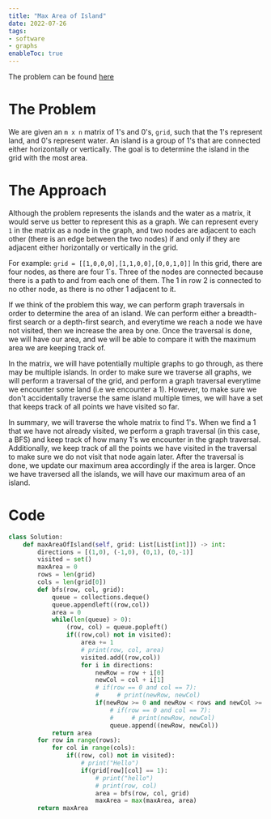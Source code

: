 ```yaml
---
title: "Max Area of Island"
date: 2022-07-26
tags:
- software
- graphs
enableToc: true
---
```

The problem can be found [here](https://leetcode.com/problems/max-area-of-island/)

# The Problem
We are given an `m x n` matrix of 1's and 0's, `grid`, such that the 1's represent land, and 0's represent water. An island is a group of 1's that are connected either horizontally or vertically. The goal is to determine the island in the grid with the most area.

# The Approach
Although the problem represents the islands and the water as a matrix, it would serve us better to represent this as a graph. We can represent every `1` in the matrix as a node in the graph, and two nodes are adjacent to each other (there is an edge between the two nodes) if and only if they are adjacent either horizontally or vertically in the grid.

For example:
```grid = [[1,0,0,0],[1,1,0,0],[0,0,1,0]]```
In this grid, there are four nodes, as there are four 1`s. Three of the nodes are connected because there is a path to and from each one of them. The 1 in row 2 is connected to no other node, as there is no other 1 adjacent to it.

If we think of the problem this way, we can perform graph traversals in order to determine the area of an island. We can perform either a breadth-first search or a depth-first search, and everytime we reach a node we have not visited, then we increase the area by one. Once the traversal is done, we will have our area, and we will be able to compare it with the maximum area we are keeping track of.

In the matrix, we will have potentially multiple graphs to go through, as there may be multiple islands. In order to make sure we traverse all graphs, we will perform a traversal of the grid, and perform a graph traversal everytime we encounter some land (i.e we encounter a 1). However, to make sure we don't accidentally traverse the same island multiple times, we will have a set that keeps track of all points we have visited so far.

In summary, we will traverse the whole matrix to find 1's. When we find a 1 that we have not already visited, we perform a graph traversal (in this case, a BFS) and keep track of how many 1's we encounter in the graph traversal. Additionally, we keep track of all the points we have visited in the traversal to make sure we do not visit that node again later. After the traversal is done, we update our maximum area accordingly if the area is larger. Once we have traversed all the islands, we will have our maximum area of an island.

# Code
```py
class Solution:
    def maxAreaOfIsland(self, grid: List[List[int]]) -> int:
        directions = [(1,0), (-1,0), (0,1), (0,-1)]
        visited = set()
        maxArea = 0
        rows = len(grid)
        cols = len(grid[0])
        def bfs(row, col, grid):
            queue = collections.deque()
            queue.appendleft((row,col))
            area = 0
            while(len(queue) > 0):
                (row, col) = queue.popleft()
                if((row,col) not in visited):
                    area += 1
                    # print(row, col, area)
                    visited.add((row,col))
                    for i in directions:
                        newRow = row + i[0]
                        newCol = col + i[1]
                        # if(row == 0 and col == 7):
                        #     # print(newRow, newCol)
                        if(newRow >= 0 and newRow < rows and newCol >= 0 and newCol < cols and grid[newRow][newCol] == 1):
                            # if(row == 0 and col == 7):
                            #     # print(newRow, newCol)
                            queue.append((newRow, newCol))
            return area
        for row in range(rows):
            for col in range(cols):
                if((row, col) not in visited):
                    # print("Hello")
                    if(grid[row][col] == 1):
                        # print("hello")
                        # print(row, col)
                        area = bfs(row, col, grid)
                        maxArea = max(maxArea, area)
        return maxArea